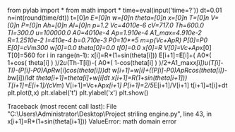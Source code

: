 from pylab import *
from math import *
time=eval(input('time=?'))
dt=0.01
n=int(round(time/dt))
t=[0]*n
E=[0]*n
w=[0]*n
theta=[0]*n
x=[0]*n
T=[0]*n
V=[0]*n
P=[0]*n
Ah=[0]*n
Al=[0]*n
p=1.2
Vc=40*10e-6
cV=717.0
Th=600.0
Tl=300.0
u=100000.0
A0=40*10e-4
Ap=1.9*10e-4
A1_max=4.9*10e-2
R=1.25*10e-2
I=4*10e-4
b=0.7*10e-3
P0=10**5
m=p*(Vc+Ap*R)
P[0]=P0
E[0]=cV*m*300
w[0]=0.0
theta[0]=0.0
t[0]=0.0
x[0]=R
V[0]=Vc+Ap*x[0]
T[0]=560
for i in range(n-1):
    x[i]=R*(1+sin(theta[i]))
    E[i+1]=E[i]+( A0*( 1+cos( theta[i] ) )/2*u*(Th-T[i])-( A0*( 1-cos(theta[i] ) )/2+A1_max*x[i])*u*(T[i]-Tl)-(P[i]-P0)*Ap*R*w[i]*cos(theta[i]))*dt
    w[i+1]=w[i]+((P[i]-P0)*Ap*R*cos(theta[i])-b*w[i])/I*dt
    theta[i+1]=theta[i]+w[i]*dt
    x[i+1]=R*(1+sin(theta[i+1]))
    T[i+1]=E[i+1]/(cV*m)
    V[i+1]=Vc+Ap*x[i+1]
    P[i+1]=2/5*E[i+1]/V[i+1]
    t[i+1]=t[i]+dt
plt.plot(t,x)
plt.xlabel('t')
plt.ylabel('x')
plt.show()
    
Traceback (most recent call last):
  File "C:\Users\Administrator\Desktop\Project  striling engine.py", line 43, in <module>
    x[i+1]=R*(1+sin(theta[i+1]))
ValueError: math domain error
    

